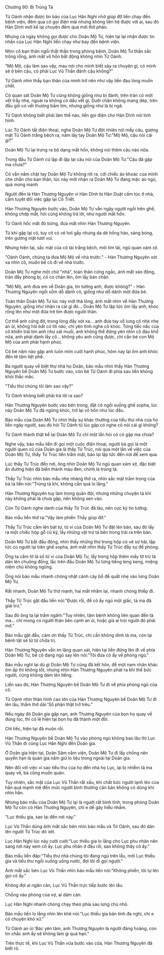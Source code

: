 




Chương 90: Bị Trúng Tà


Từ Oánh nhận được tin báo của Lục Hân Nghi nhờ giúp đỡ liền chạy đến bệnh viện, đêm qua cô gọi điện mãi nhưng không liên hệ được với ai, sau đó Hàn Dĩnh mới kể lại chuyện đêm qua mới thở phào.

Nhưng cả ngày không gọi được cho Doãn Mộ Tư, hiện tại lại nhận được tin nhắn của Lục Hân Nghi liền chạy như bay đến bệnh viện.

Nhìn cô bạn thân ngồi thất thần trong phòng bệnh, Doãn Mộ Tư thần sắc trống rỗng, ánh mắt vô hồn bất động không nhìn Từ Oánh.

"Mộ Mộ, cậu làm sao vậy, mau nói cho mình biết xảy ra chuyện gì, có mình sẽ ở bên cậu, có phải Lục Vũ Thần đánh cậu không?"

Tứ Oánh nhìn thấy bạn thân của mình trở nên như vậy liền đau lòng muốn chết.

Cô quan sát Doãn Mộ Tư cũng không giống như bị đánh, trên trán có một vết trầy nhẹ, ngoài ra không có dấu vết gì. Dưới chân không mang dép, trên đầu gối có vết thương bầm tím, nhưng giống như là bị ngã.

Từ Oánh không biết phải làm thế nào, liền gọi điện cho Hàn Dĩnh nói tình hình.

Lúc Từ Oánh tắt điện thoại, nghe Doãn Mộ Tư đột nhiên nói mấy câu, gương mặt Từ Oánh trắng bệch ra, nắm lấy tay Doãn Mộ Tư:"Mộ Mộ, cậu nói cái gì?"

Doãn Mộ Tư lại trưng ra bộ dạng mất hồn, không nói thêm câu nào nữa.

Trong đầu Từ Oánh cứ lặp đi lặp lại câu nói của Doãn Mộ Tư:"Cậu đã gặp ma chưa?"

Cô vẫn nắm chặt tay Doãn Mộ Tư không rời ra, cởi chiếc áo khoác của mình che chắn cho bạn thân, lúc này mới nhận ra Doãn Mộ Tư đang mặc áo ngủ, quá mong manh

Người đến là Hàn Thương Nguyên vì Hàn Dĩnh bị Hàn Duật cấm túc ở nhà, cấm tuyệt đối việc gặp lại Cố Triết.

Hàn Thương Nguyên bước vào, Doãn Mộ Tư vẫn ngây người ngồi trên ghế, không chớp mắt, hỏi cũng không trả lời, như người mất hồn.



Từ Oánh hốc mắt đỏ bừng, đưa mắt nhìn Hàn Thương Nguyên.

Từ khi gặp lại cô, tuy cô có vẻ hơi gầy nhưng da dẻ hồng hào, sáng bóng, trên gương mặt tươi vui.

Nhưng hiện tại, sắc mặt của cô tái trắng bệch, môi tím tái, ngũ quan xám xịt.

"Oánh Oánh, chúng ta đưa Mộ Mộ về nhà trước." - Hàn Thương Nguyên xót xa nhìn cô, muốn bế cô đi về nhà trước.

Doãn Mộ Tư nghe một chữ "nhà", toàn thân cứng ngắc, ánh mắt xáo động, tràn đầy phòng bị, cô co chân lên, ôm lấy bàn chân.

"Mộ Mộ, anh đưa em về Doãn gia, tin tưởng anh, được không?" - Hàn Thương Nguyên ngồi xổm dỗ dành cô, giống như dỗ dành một đứa bé.

Toàn thân Doãn Mộ Tư lúc này mới thả lỏng, ánh mắt nhìn về Hàn Thương Nguyên, giống như nhận ra cái gì đó… Doãn Mộ Tư lập tức ôm lấy anh, khóc rống lên như một đứa trẻ tìm được người thân.

Cơ thể anh cứng đờ, trong lòng đầy xót xa… anh đưa tay vỗ lưng cô nhè nhẹ an ủi, không hỏi bất cứ lời nào, chỉ yên tĩnh nghe cô khóc. Từng tiếc nấc của cô khiến trái tim anh như xát muối, anh không thể đứng yên nhìn cô đau khổ nữa, anh phải dành lấy cô… không yêu anh cũng được, chỉ cần bé con Mộ Mộ của anh phải hạnh phúc.

Cô bé năm nào gặp anh luôn mỉm cười hạnh phúc, hôm nay lại ôm anh khóc đến tê tâm liệt phế.

Ba người quay về biệt thự nhà họ Doãn, bảo mẫu nhìn thấy Hàn Thương Nguyên bế Doãn Mộ Tư bước vào, còn bé Từ Oánh đi phía sau liền không khỏi thắc mắc.

"Tiểu thư chúng tôi làm sao vậy?"

Từ Oánh không biết phải trả lời ra sao?

Hàn Thương Nguyên bước vào bên trong, đặt cô ngồi xuống ghế sopha, lúc này Doãn Mộ Tư đã ngừng khóc, trở lại vô hồn như lúc đầu.

Bảo mẫu của Doãn Mộ Tư nhìn thấy sự khác thường của tiểu thư nhà của họ liền ngây người, sau đó hỏi Từ Oánh từ lúc gặp có nghe cô nói cái gì không?

Từ Oánh thành thật kể lại Doãn Mộ Tư chỉ một lần hỏi cô có gặp ma chưa?

Nghe vậy, bảo mẫu liền đi gọi một cuộc điện thoại, người bà gọi là một người quen cũ của Doãn gia là thầy Từ Trúc, nói qua một lần về việc của Doãn Mộ Tư, thầy Tư Trúc liền trầm mặt, báo lại lập tức đến nơi để xem qua.

Lúc thầy Tư Trúc đến nơi, ông nhìn Doãn Mộ Tư ngũ quan xám xịt, đặc biệt ấn đường hiện đã biến thành màu đen, chính là trúng tà.

Thầy Tư Trúc nhìn bảo mẫu nhẹ nhàng thở ra, nhìn sắc mặt trầm trọng của bà ta liền nói:"Trúng tà khí, không cần quá lo lắng."

Hàn Thương Nguyên tuy làm trong quân đội, nhưng những chuyện tà khí này không phải là chưa gặp, nên không xen vào.



Còn Từ Oánh nghe danh của thầy Từ Trúc đã lâu, nên cực kỳ tin tưởng.

Bảo mẫu liền thở ra:"Vậy làm phiền Thầy giúp đỡ."

Thầy Tư Trúc cầm lên bát tự, tử vi của Doãn Mộ Tư đặt lên bàn, sau đó lấy ra một chiếc hộp gỗ cũ kỹ, lấy những vật trừ tà bên trong trải ra trên bàn.

Doãn Mộ Tư bắt đầu động, nhìn thấy những thứ trong hộp có vẻ sợ hãi, lập tức co người lại trên ghế sopha, ánh mắt nhìn thầy Tư Trúc đầy sự đề phòng.

Ông ta cầm tờ lá số tử vi của Doãn Mộ Tư, lấy trong hộp thêm mấy tờ trừ tà dán lên chuông đồng, lắc trên đầu Doãn Mộ Tư từng tiếng leng keng, miệng niệm chú không ngừng.

Ông nói bảo mẫu nhanh chóng nhặt cành cây bồ đề quất nhẹ vào lưng Doãn Mộ Tư.

Rất nhanh, Doãn Mộ Tư thở mạnh, hai mắt nhắm lại, nhanh chóng thiếp đi.

Thầy Từ Trúc gật đầu liền nói:"Được rồi, để cô ấy ngủ một giấc, tà ma đã giải trừ."

Sau đó ông ta lại trầm ngâm:"Tuy nhiên, tâm bệnh không liên quan đến tà ma… chỉ mong có người thân bên cạnh an ủi, hoặc giả ai trói người đó phải mở."

Bảo mẫu gật đầu, cảm ơn thầy Từ Trúc, chỉ cần không dính tà ma, còn lại bệnh tật sẽ từ từ chữa trị.

Hàn Thương Nguyên vẫn im lặng quan sát, hiện tại liền đứng lên đi về phía Doãn Mộ Tư, bế cô đang ngủ say lên nói:"Tôi đưa cô ấy về phòng ngủ."

Bảo mẫu nghĩ lại dù gì Doãn Mộ Tư cũng đã kết hôn, để một nam nhân khác ôm ấp thì không tốt, nhưng nhìn Hàn Thương Nguyên phát ra khí thế bức người, cũng không dám lên tiếng.

Liền sau đó, Hàn Thương Nguyên bế Doãn Mộ Tư đi về phía phòng ngủ của cô.

Từ Oánh nhìn thân hình cao lớn của Hàn Thương Nguyên bế Doãn Mộ Tư đi lên lầu, thầm thở dài:'Số phận thật trớ trêu."

Nếu ngày đó Doãn gia gặp nạn, anh Thương Nguyên của bọn họ quay về đúng lúc, thì có lẽ hiện tại bọn họ đã thành một đôi.

Chỉ tiếc, hiện tại đã muộn rồi.

Hàn Thương Nguyên bế Doãn Mộ Tư vào phòng ngủ không bao lâu thì Lục Vũ Thần đi cũng Lục Hân Nghi đến Doãn gia.

Ở Doãn gia hiện tại, Doãn Sâm nằm viện, Doãn Mộ Tư đi lấy chồng nên quyền hạn là quản gia nắm giữ lo liệu trong ngoài tại Doãn gia.

Nên đối với việc vì sao tiểu thư của họ đến nhà họ Lục, lại bị nhiễm tà ma quay về, bà cũng muốn quản.



Tuy nhiên, sắc mặt của Lục Vũ Thần rất xấu, khí chất bức người lạnh lẽo của hắn quá mạnh mẽ đến mức người bình thường căn bản không có dũng khí nhìn hắn.

Nhưng bảo mẫu của Doãn Mộ Tư lại là người rất bình tĩnh, trong phòng Doãn Mộ Tư còn có Hàn Thương Nguyên, chỉ e dễ gây hiểu nhầm.

"Lục thiếu gia, sao lại đến nơi này."

Lục Vũ Thần dùng ánh mắt sắc bén nhìn bảo mẫu và Từ Oánh, sau đó dán lên người Từ Trúc dò xét.

Lục Hân Nghi lúc này cười cười:"Lục thiếu gia lo lắng cho Lục phu nhân nên sang nơi này xem cô ấy. Lục phu nhân ở đâu rồi, sao không thấy cô ấy."

Bảo mẫu liền đáp:"Tiểu thư nhà chúng tôi đang ngủ trên lầu, mời Lục thiếu gia và tiểu thư ngồi xuống uống nước, đợi tôi đi gọi người."

Ánh mắt sắc bén Lục Vũ Thần nhìn bảo mẫu liền nói:"Không phiền, tôi tự lên gọi cô ấy."

Không đợi ai ngăn cản, Lục Vũ Thần trực tiếp bước lên lầu.

Chồng vào phòng của vợ, ai dám cản.

Lục Hân Nghi nhanh chóng chạy theo phía sau lưng chú nhỏ.

Bảo mẫu liền lo lắng nhìn lên khẽ nói:"Lục thiếu gia bản tính đa nghi, chỉ e có chuyện khó xữ."

Từ Oánh an ủi:'Bác yên tâm, anh Thương Nguyên là người đàng hoàng, con tin chắc anh ấy sẽ không làm gì quá hạn."

Trên thực tế, khi Lục Vũ Thần vừa bước vào cửa, Hàn Thương Nguyên đã biết rõ.




